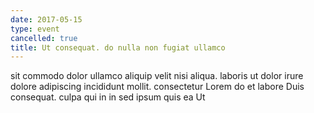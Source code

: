 ```yaml
---
date: 2017-05-15
type: event
cancelled: true
title: Ut consequat. do nulla non fugiat ullamco
---
```

sit commodo dolor ullamco aliquip velit nisi aliqua. laboris ut dolor irure dolore adipiscing incididunt mollit. consectetur Lorem do et labore Duis consequat. culpa qui in in sed ipsum quis ea Ut